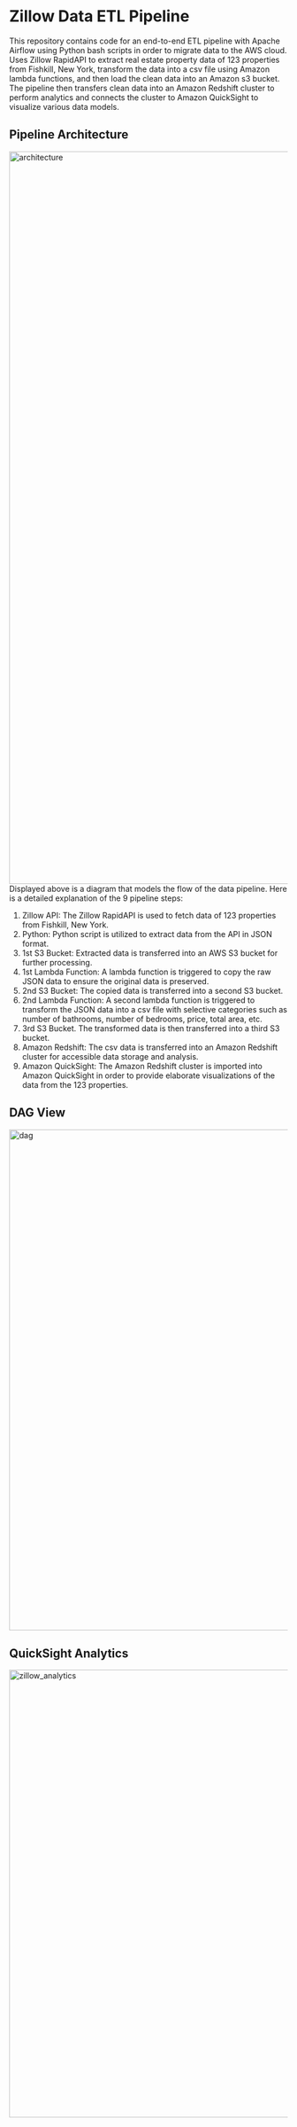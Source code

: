 # Zillow Data ETL Pipeline
This repository contains code for an end-to-end ETL pipeline with Apache Airflow using Python bash scripts in order to migrate data to the AWS cloud. Uses Zillow RapidAPI to extract real estate property data of 123 properties from Fishkill, New York, transform the data into a csv file using Amazon lambda functions, and then load the clean data into an Amazon s3 bucket. The pipeline then transfers clean data into an Amazon Redshift cluster to perform analytics and connects the cluster to Amazon QuickSight to visualize various data models.

## Pipeline Architecture
<img width="1322" alt="architecture" src="https://github.com/user-attachments/assets/b17b7d3c-5215-4380-a963-fe7583872710">
Displayed above is a diagram that models the flow of the data pipeline. Here is a detailed explanation of the 9 pipeline steps:

<!-- -->
1. Zillow API: The Zillow RapidAPI is used to fetch data of 123 properties from Fishkill, New York.
2. Python: Python script is utilized to extract data from the API in JSON format.
3. 1st S3 Bucket: Extracted data is transferred into an AWS S3 bucket for further processing.
4. 1st Lambda Function: A lambda function is triggered to copy the raw JSON data to ensure the original data is preserved.
5. 2nd S3 Bucket: The copied data is transferred into a second S3 bucket.
6. 2nd Lambda Function: A second lambda function is triggered to transform the JSON data into a csv file with selective categories such as number of bathrooms, number of bedrooms, price, total area, etc.
7. 3rd S3 Bucket. The transformed data is then transferred into a third S3 bucket.
8. Amazon Redshift: The csv data is transferred into an Amazon Redshift cluster for accessible data storage and analysis.
9. Amazon QuickSight: The Amazon Redshift cluster is imported into Amazon QuickSight in order to provide elaborate visualizations of the data from the 123 properties.

## DAG View
<img width="904" alt="dag" src="https://github.com/user-attachments/assets/c4fe401c-8810-41bb-8438-e878ad1519e6">

## QuickSight Analytics
<img width="808" alt="zillow_analytics" src="https://github.com/user-attachments/assets/0e5be674-5d6e-4cfa-910b-bf6d920599d2">


